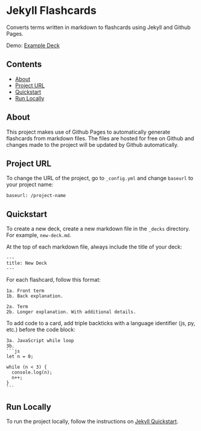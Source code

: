 # Jekyll Flashcards

Converts terms written in markdown to flashcards using Jekyll and Github Pages.

Demo: [Example Deck](https://raisingexceptions.com/jekyll-flashcards/)

## Contents
- [About](#about)
- [Project URL](#project-url)
- [Quickstart](#quick-start)
- [Run Locally](#run-locally)

## About

This project makes use of Github Pages to automatically generate flashcards from markdown files. The files are hosted for free on Github and changes made to the project will be updated by Github automatically.

## Project URL

To change the URL of the project, go to `_config.yml` and change `baseurl` to your project name:

```
baseurl: /project-name
```

## Quickstart

To create a new deck, create a new markdown file in the `_decks` directory. For example, `new-deck.md`.

At the top of each markdown file, always include the title of your deck:

```
---
title: New Deck
---
```

For each flashcard, follow this format:

```
1a. Front term
1b. Back explanation.

2a. Term
2b. Longer explanation. With additional details.
```

To add code to a card, add triple backticks with a language identifier (js, py, etc.) before the code block:

````
3a. JavaScript while loop
3b.
```js
let n = 0;

while (n < 3) {
  console.log(n);
  n++;
}
```
````

## Run Locally

To run the project locally, follow the instructions on [Jekyll Quickstart](https://jekyllrb.com/docs/).